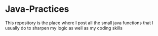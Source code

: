 # Java-Practices
This repository is the place where I post all the small java functions that I usually do to sharpen my logic as well as my coding skills
